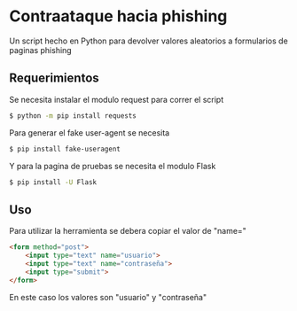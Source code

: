 
# Contraataque hacia phishing

Un script hecho en Python para devolver valores aleatorios a formularios de paginas phishing



## Requerimientos

Se necesita instalar el modulo request para correr el script

```bash
$ python -m pip install requests
```
Para generar el fake user-agent se necesita

```bash
$ pip install fake-useragent
```
Y para la pagina de pruebas se necesita el modulo Flask 
    
```bash
$ pip install -U Flask
```
    
## Uso

Para utilizar la herramienta se debera copiar el valor de "name="

```HTML
<form method="post">
    <input type="text" name="usuario">
    <input type="text" name="contraseña">
    <input type="submit">
</form>
```
En este caso los valores son "usuario" y "contraseña"

